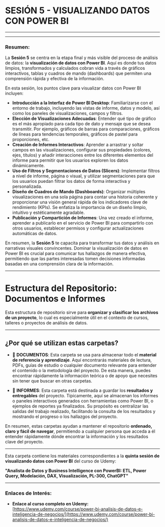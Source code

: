 # SESIÓN 5 - VISUALIZANDO DATOS CON POWER BI

---

---
### Resumen:

La **Sesión 5** se centra en la etapa final y más visible del proceso de análisis de datos: la **visualización de datos con Power BI**. Aquí es donde tus datos limpios, transformados y calculados cobran vida a través de gráficos interactivos, tablas y cuadros de mando (dashboards) que permiten una comprensión rápida y efectiva de la información.

En esta sesión, los puntos clave para visualizar datos con Power BI incluyen:

* **Introducción a la Interfaz de Power BI Desktop**: Familiarizarse con el entorno de trabajo, incluyendo las vistas de informe, datos y modelo, así como los paneles de visualizaciones, campos y filtros.
* **Elección de Visualizaciones Adecuadas**: Entender qué tipo de gráfico es el más apropiado para cada tipo de dato y mensaje que se desea transmitir. Por ejemplo, gráficos de barras para comparaciones, gráficos de líneas para tendencias temporales, gráficos de pastel para proporciones, etc.
* **Creación de Informes Interactivos**: Aprender a arrastrar y soltar campos en las visualizaciones, configurar sus propiedades (colores, ejes, títulos) y añadir interacciones entre los diferentes elementos del informe para permitir que los usuarios exploren los datos dinámicamente.
* **Uso de Filtros y Segmentaciones de Datos (Slicers)**: Implementar filtros a nivel de informe, página o visual, y utilizar segmentaciones para que los usuarios puedan filtrar los datos de forma interactiva y personalizada.
* **Diseño de Cuadros de Mando (Dashboards)**: Organizar múltiples visualizaciones en una sola página para contar una historia coherente y proporcionar una visión general rápida de los indicadores clave de rendimiento (KPIs). Se enfatiza la importancia de un diseño limpio, intuitivo y estéticamente agradable.
* **Publicación y Compartición de Informes**: Una vez creado el informe, aprender a publicarlo en el servicio de Power BI para compartirlo con otros usuarios, establecer permisos y configurar actualizaciones automáticas de datos.

En resumen, la **Sesión 5** te capacita para transformar tus datos y análisis en narrativas visuales convincentes. Dominar la visualización de datos en Power BI es crucial para comunicar tus hallazgos de manera efectiva, permitiendo que las partes interesadas tomen decisiones informadas basadas en una comprensión clara de la información.

---

# Estructura del Repositorio: Documentos e Informes

Esta estructura de repositorio sirve para **organizar y clasificar los archivos de un proyecto**, lo cual es especialmente útil en el contexto de cursos, talleres o proyectos de análisis de datos.

---

## ¿Por qué se utilizan estas carpetas?

* 📁 **DOCUMENTOS**: Esta carpeta se usa para almacenar todo el **material de referencia y aprendizaje**. Aquí encontrarás materiales de lectura, PDFs, guías de estudio o cualquier documento relevante para entender el contenido o la metodología del proyecto. De esta manera, puedes encontrar rápidamente la información teórica o de apoyo que necesites sin tener que buscar en otras carpetas.

* 📁 **INFORMES**: Esta carpeta está destinada a guardar los **resultados y entregables** del proyecto. Típicamente, aquí se almacenan los informes o paneles interactivos generados con herramientas como Power BI, o ejemplos de reportes ya finalizados. Su propósito es centralizar las salidas del trabajo realizado, facilitando la consulta de los resultados y mostrando el progreso o los hallazgos del proyecto.

En resumen, estas carpetas ayudan a mantener el repositorio **ordenado, claro y fácil de navegar**, permitiendo a cualquier persona que acceda a él entender rápidamente dónde encontrar la información y los resultados clave del proyecto.

---

Esta carpeta contiene los materiales correspondientes a la **quinta sesión de visualizando datos con Power BI** del curso de Udemy:

**"Analista de Datos y Business Intelligence con PowerBI: ETL, Power Query, Modelación, DAX, Visualización, PL-300, ChatGPT"**

---

### Enlaces de Interés:

* **Enlace al curso completo en Udemy:**
    [https://www.udemy.com/course/power-bi-analisis-de-datos-e-inteligencia-de-negocios/](https://www.udemy.com/course/power-bi-analisis-de-datos-e-inteligencia-de-negocios/)